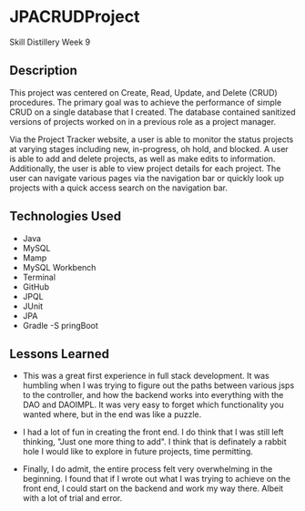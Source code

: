 # JPACRUDProject
Skill Distillery Week 9

## Description

This project was centered on Create, Read, Update, and Delete (CRUD) procedures. The primary goal was to achieve the performance of simple CRUD on a single database that I created. The database contained sanitized versions of projects worked on in a previous role as a project manager.

Via the Project Tracker website, a user is able to monitor the status projects at varying stages including new, in-progress, oh hold, and blocked. A user is able to add and delete projects, as well as make edits to information. Additionally, the user is able to view project details for each project. The user can navigate various pages via the navigation bar or quickly look up projects with a quick access search on the navigation bar.


## Technologies Used
- Java
- MySQL
- Mamp
- MySQL Workbench
- Terminal
- GitHub
- JPQL
- JUnit
- JPA
- Gradle
-S pringBoot

## Lessons Learned

- This was a great first experience in full stack development. It was humbling when I was trying to figure out the paths between various jsps to the controller, and how the backend works into everything with the DAO and DAOIMPL. It was very easy to forget which functionality you wanted where, but in the end was like a puzzle.

- I had a lot of fun in creating the front end. I do think that I was still left thinking, "Just one more thing to add". I think that is definately a rabbit hole I would like to explore in future projects, time permitting.

- Finally, I do admit, the entire process felt very overwhelming in the beginning. I found that if I wrote out what I was trying to achieve on the front end, I could start on the backend and work my way there. Albeit with a lot of trial and error.
